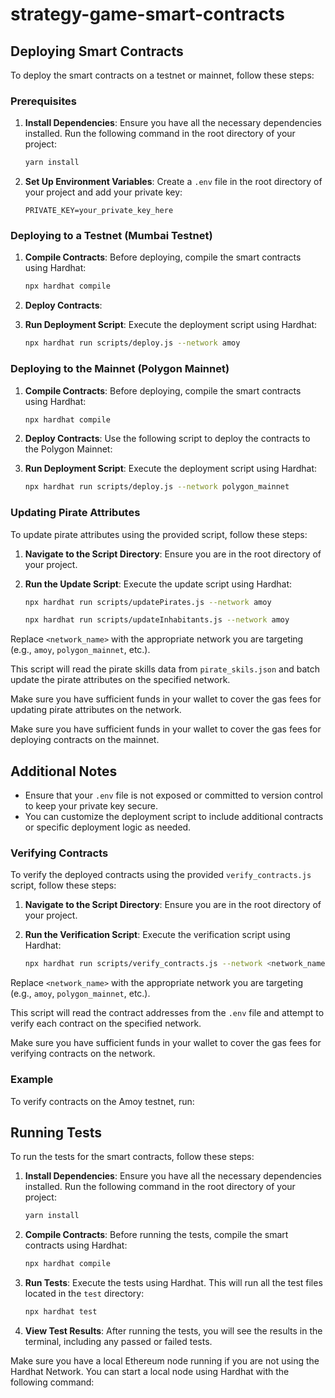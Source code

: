 # strategy-game-smart-contracts

## Deploying Smart Contracts

To deploy the smart contracts on a testnet or mainnet, follow these steps:

### Prerequisites

1. **Install Dependencies**: Ensure you have all the necessary dependencies installed. Run the following command in the root directory of your project:
    ```bash
    yarn install
    ```

2. **Set Up Environment Variables**: Create a `.env` file in the root directory of your project and add your private key:
    ```plaintext
    PRIVATE_KEY=your_private_key_here
    ```

### Deploying to a Testnet (Mumbai Testnet)

1. **Compile Contracts**: Before deploying, compile the smart contracts using Hardhat:
    ```bash
    npx hardhat compile
    ```

2. **Deploy Contracts**: 
3. **Run Deployment Script**: Execute the deployment script using Hardhat:
    ```bash
    npx hardhat run scripts/deploy.js --network amoy
    ```

### Deploying to the Mainnet (Polygon Mainnet)

1. **Compile Contracts**: Before deploying, compile the smart contracts using Hardhat:
    ```bash
    npx hardhat compile
    ```

2. **Deploy Contracts**: Use the following script to deploy the contracts to the Polygon Mainnet:

3. **Run Deployment Script**: Execute the deployment script using Hardhat:
    ```bash
    npx hardhat run scripts/deploy.js --network polygon_mainnet
    ```

### Updating Pirate Attributes

To update pirate attributes using the provided script, follow these steps:

1. **Navigate to the Script Directory**: Ensure you are in the root directory of your project.

2. **Run the Update Script**: Execute the update script using Hardhat:
    ```bash
    npx hardhat run scripts/updatePirates.js --network amoy

    npx hardhat run scripts/updateInhabitants.js --network amoy
    ```

Replace `<network_name>` with the appropriate network you are targeting (e.g., `amoy`, `polygon_mainnet`, etc.).

This script will read the pirate skills data from `pirate_skils.json` and batch update the pirate attributes on the specified network.

Make sure you have sufficient funds in your wallet to cover the gas fees for updating pirate attributes on the network.


Make sure you have sufficient funds in your wallet to cover the gas fees for deploying contracts on the mainnet.

## Additional Notes

- Ensure that your `.env` file is not exposed or committed to version control to keep your private key secure.
- You can customize the deployment script to include additional contracts or specific deployment logic as needed.


### Verifying Contracts

To verify the deployed contracts using the provided `verify_contracts.js` script, follow these steps:

1. **Navigate to the Script Directory**: Ensure you are in the root directory of your project.

2. **Run the Verification Script**: Execute the verification script using Hardhat:
    ```bash
    npx hardhat run scripts/verify_contracts.js --network <network_name>
    ```

Replace `<network_name>` with the appropriate network you are targeting (e.g., `amoy`, `polygon_mainnet`, etc.).

This script will read the contract addresses from the `.env` file and attempt to verify each contract on the specified network.

Make sure you have sufficient funds in your wallet to cover the gas fees for verifying contracts on the network.

### Example

To verify contracts on the Amoy testnet, run:



## Running Tests

To run the tests for the smart contracts, follow these steps:

1. **Install Dependencies**: Ensure you have all the necessary dependencies installed. Run the following command in the root directory of your project:
    ```bash
    yarn install
    ```

2. **Compile Contracts**: Before running the tests, compile the smart contracts using Hardhat:
    ```bash
    npx hardhat compile
    ```

3. **Run Tests**: Execute the tests using Hardhat. This will run all the test files located in the `test` directory:
    ```bash
    npx hardhat test
    ```

4. **View Test Results**: After running the tests, you will see the results in the terminal, including any passed or failed tests.

Make sure you have a local Ethereum node running if you are not using the Hardhat Network. You can start a local node using Hardhat with the following command:


